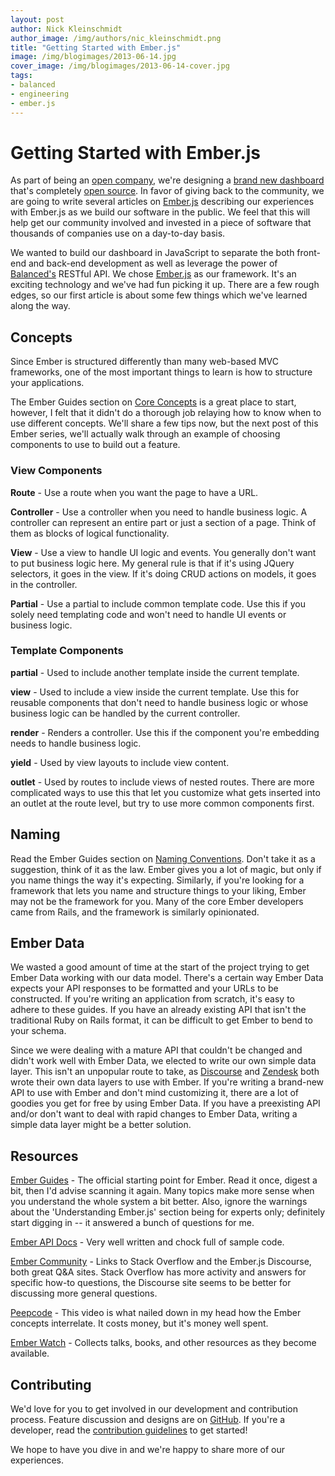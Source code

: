 ```yaml
---
layout: post
author: Nick Kleinschmidt
author_image: /img/authors/nic_kleinschmidt.png
title: "Getting Started with Ember.js"
image: /img/blogimages/2013-06-14.jpg
cover_image: /img/blogimages/2013-06-14-cover.jpg
tags:
- balanced
- engineering
- ember.js
---
```


# Getting Started with Ember.js

As part of being an [open company](http://www.fastcolabs.com/3008944/open-company/why-i-made-my-payments-startup-an-open-company), we're designing a [brand new dashboard](https://dashboard.balancedpayments.com/) that's completely [open source](https://github.com/balanced/balanced-dashboard). In favor of giving back to the community, we are going to write several articles on [Ember.js](http://emberjs.com/) describing our experiences with Ember.js as we build our software in the public. We feel that this will help get our community involved and invested in a piece of software that thousands of companies use on a day-to-day basis.

We wanted to build our dashboard in JavaScript to separate the both front-end and back-end development as well as leverage the power of [Balanced's](https://balancedpayments.com/) RESTful API. We chose [Ember.js](http://emberjs.com/) as our framework. It's an exciting technology and we've had fun picking it up. There are a few rough edges, so our first article is about some few things which we've learned along the way.

## Concepts

Since Ember is structured differently than many web-based MVC frameworks, one of the most important things to learn is how to structure your applications.

The Ember Guides section on [Core Concepts](http://emberjs.com/guides/concepts/core-concepts/) is a great place to start, however, I felt that it didn't do a thorough job relaying how to know when to use different concepts. We'll share a few tips now, but the next post of this Ember series, we'll actually walk through an example of choosing components to use to build out a feature.

### View Components

**Route** - Use a route when you want the page to have a URL.

**Controller** - Use a controller when you need to handle business logic. A controller can represent an entire part or just a section of a page. Think of them as blocks of logical functionality.

**View** - Use a view to handle UI logic and events. You generally don't want to put business logic here. My general rule is that if it's using JQuery selectors, it goes in the view. If it's doing CRUD actions on models, it goes in the controller.

**Partial** - Use a partial to include common template code. Use this if you solely need templating code and won't need to handle UI events or business logic.

### Template Components

**partial** - Used to include another template inside the current template.

**view** - Used to include a view inside the current template. Use this for reusable components that don't need to handle business logic or whose business logic can be handled by the current controller.

**render** - Renders a controller. Use this if the component you're embedding needs to handle business logic.

**yield** - Used by view layouts to include view content.

**outlet** - Used by routes to include views of nested routes. There are more complicated ways to use this that let you customize what gets inserted into an outlet at the route level, but try to use more common components first.

## Naming

Read the Ember Guides section on [Naming Conventions](http://emberjs.com/guides/concepts/naming-conventions/). Don't take it as a suggestion, think of it as the law. Ember gives you a lot of magic, but only if you name things the way it's expecting. Similarly, if you're looking for a framework that lets you name and structure things to your liking, Ember may not be the framework for you. Many of the core Ember developers came from Rails, and the framework is similarly opinionated.

## Ember Data

We wasted a good amount of time at the start of the project trying to get Ember Data working with our data model. There's a certain way Ember Data expects your API responses to be formatted and your URLs to be constructed. If you're writing an application from scratch, it's easy to adhere to these guides. If you have an already existing API that isn't the traditional Ruby on Rails format, it can be difficult to get Ember to bend to your schema.

Since we were dealing with a mature API that couldn't be changed and didn't work well with Ember Data, we elected to write our own simple data layer. This isn't an unpopular route to take, as [Discourse](https://github.com/discourse/discourse) and [Zendesk](https://github.com/zendesk/ember-resource) both wrote their own data layers to use with Ember. If you're writing a brand-new API to use with Ember and don't mind customizing it, there are a lot of goodies you get for free by using Ember Data. If you have a preexisting API and/or don't want to deal with rapid changes to Ember Data, writing a simple data layer might be a better solution.

## Resources

[Ember Guides](http://emberjs.com/guides/) - The official starting point for Ember. Read it once, digest a bit, then I'd advise scanning it again. Many topics make more sense when you understand the whole system a bit better. Also, ignore the warnings about the 'Understanding Ember.js' section being for experts only; definitely start digging in -- it answered a bunch of questions for me.

[Ember API Docs](http://emberjs.com/api/) - Very well written and chock full of sample code.

[Ember Community](http://emberjs.com/community/) - Links to Stack Overflow and the Ember.js Discourse, both great Q&A sites. Stack Overflow has more activity and answers for specific how-to questions, the Discourse site seems to be better for discussing more general questions.

[Peepcode](https://peepcode.com/products/emberjs) - This video is what nailed down in my head how the Ember concepts interrelate. It costs money, but it's money well spent.

[Ember Watch](http://emberwatch.com/) - Collects talks, books, and other resources as they become available.

## Contributing

We'd love for you to get involved in our development and contribution process. Feature discussion and designs are on [GitHub](https://github.com/balanced/balanced-dashboard/issues). If you're a developer, read the [contribution guidelines](https://github.com/balanced/balanced-dashboard/blob/master/CONTRIBUTING.md) to get started!

We hope to have you dive in and we're happy to share more of our experiences.
